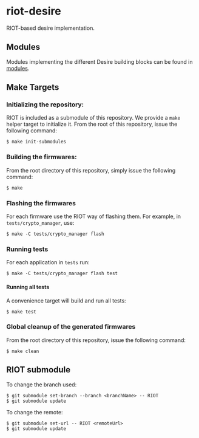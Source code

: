 # riot-desire

RIOT-based desire implementation.

## Modules

Modules implementing the different Desire building blocks can be found in
[modules](modules/README.md).
## Make Targets

### Initializing the repository:

RIOT is included as a submodule of this repository. We provide a `make` helper
target to initialize it. From the root of this repository, issue the following
command:

```
$ make init-submodules
```

### Building the firmwares:

From the root directory of this repository, simply issue the following command:

```
$ make
```

### Flashing the firmwares

For each firmware use the RIOT way of flashing them. For example, in
`tests/crypto_manager`, use:

```
$ make -C tests/crypto_manager flash
```

### Running tests

For each application in `tests` run:

```
$ make -C tests/crypto_manager flash test
```

#### Running all tests

A convenience target will build and run all tests:

```
$ make test
```

### Global cleanup of the generated firmwares

From the root directory of this repository, issue the following command:

```
$ make clean
```

## RIOT submodule

To change the branch used:

    $ git submodule set-branch --branch <branchName> -- RIOT
    $ git submodule update

To change the remote:

    $ git submodule set-url -- RIOT <remoteUrl>
    $ git submodule update
